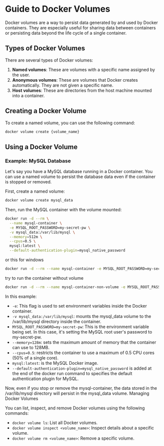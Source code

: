 # Guide to Docker Volumes

Docker volumes are a way to persist data generated by and used by Docker containers. They are especially useful for sharing data between containers or persisting data beyond the life cycle of a single container.

## Types of Docker Volumes

There are several types of Docker volumes:

1. **Named volumes**: These are volumes with a specific name assigned by the user.
2. **Anonymous volumes**: These are volumes that Docker creates automatically. They are not given a specific name.
3. **Host volumes**: These are directories from the host machine mounted into a container.

## Creating a Docker Volume

To create a named volume, you can use the following command:

```bash
docker volume create {volume_name}
```

## Using a Docker Volume

### Example: MySQL Database

Let's say you have a MySQL database running in a Docker container. You can use a named volume to persist the database data even if the container is stopped or removed.

First, create a named volume:

```bash
docker volume create mysql_data
```

Then, run the MySQL container with the volume mounted:

```bash
docker run -d --rm \
  --name mysql-container \
  -e MYSQL_ROOT_PASSWORD=my-secret-pw \
  -v mysql_data:/var/lib/mysql \
  --memory=512m \
  --cpus=0.5 \
  mysql:latest \
  --default-authentication-plugin=mysql_native_password

```

or this for windows

```bash
docker run -d --rm --name mysql-container -e MYSQL_ROOT_PASSWORD=my-secret-pw -v mysql_data:/var/lib/mysql --memory=512m --cpus=0.5 mysql:latest --default-authentication-plugin=mysql_native_password

```

try to run the container without volume

```bash
docker run -d --rm --name mysql-container-non-volume -e MYSQL_ROOT_PASSWORD=my-secret-pw --memory=512m --cpus=0.5 mysql:latest --default-authentication-plugin=mysql_native_password

```

In this example:

- `-e`: This flag is used to set environment variables inside the Docker container.
- `-v mysql_data:/var/lib/mysql`: mounts the mysql_data volume to the /var/lib/mysql directory inside the container.
- `MYSQL_ROOT_PASSWORD=my-secret-pw`: This is the environment variable being set. In this case, it's setting the MySQL root user's password to my-secret-pw.
- `--memory=128m`: sets the maximum amount of memory that the container can use to 128MB.
- `--cpus=0.5`: restricts the container to use a maximum of 0.5 CPU cores (50% of a single core).
- `mysql:latest`: is the MySQL Docker image.
- `--default-authentication-plugin=mysql_native_password` is added at the end of the docker run command to specifies the default authentication plugin for MySQL.

Now, even if you stop or remove the mysql-container, the data stored in the /var/lib/mysql directory will persist in the mysql_data volume.
Managing Docker Volumes

You can list, inspect, and remove Docker volumes using the following commands:

- `docker volume ls`: List all Docker volumes.
- `docker volume inspect <volume_name>`: Inspect details about a specific volume.
- `docker volume rm <volume_name>`: Remove a specific volume.
